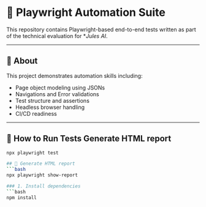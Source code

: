 # 🚀 Playwright Automation Suite

This repository contains Playwright-based end-to-end tests written as part of the technical evaluation for **Jules AI*.

---

## 📌 About

This project demonstrates automation skills including:
- Page object modeling using JSONs
- Navigations and Error validations
- Test structure and assertions
- Headless browser handling
- CI/CD readiness

---

## 🧪 How to Run Tests  Generate HTML report
```bash
npx playwright test

## 🧪 Generate HTML report
```bash
npx playwright show-report

### 1. Install dependencies
```bash
npm install
